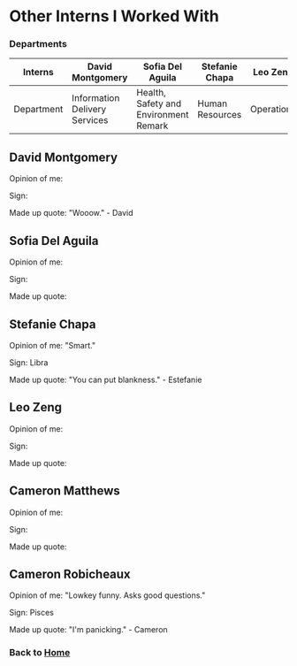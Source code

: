 # Other Interns I Worked With

### Departments

| Interns    | David Montgomery              | Sofia Del Aguila                      | Stefanie Chapa  | Leo Zeng   | Cameron Matthews              | Cameron Robicheaux |
| ---------- | ----------------------------- | ------------------------------------- | --------------- | ---------- | ----------------------------- | ------------------ |
| Department | Information Delivery Services | Health, Safety and Environment Remark | Human Resources | Operations | Information Delivery Services | Human Resources    |

## David Montgomery

Opinion of me:

Sign:

Made up quote: "Wooow." - David

## Sofia Del Aguila

Opinion of me:

Sign:

Made up quote:

## Stefanie Chapa

Opinion of me: "Smart."

Sign: Libra

Made up quote: "You can put blankness." - Estefanie

## Leo Zeng

Opinion of me:

Sign:

Made up quote:

## Cameron Matthews

Opinion of me:

Sign:

Made up quote:

## Cameron Robicheaux

Opinion of me: "Lowkey funny. Asks good questions."

Sign: Pisces

Made up quote: "I'm panicking." - Cameron

### Back to [Home](/)
